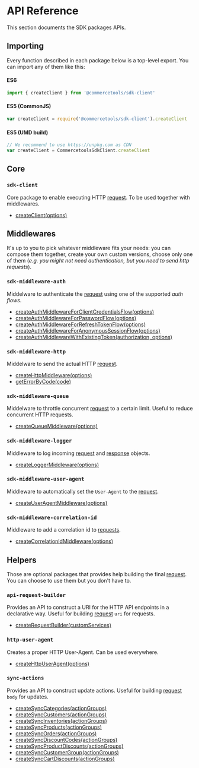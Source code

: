 # API Reference

This section documents the SDK packages APIs.

## Importing

Every function described in each package below is a top-level export. You can import any of them like this:

#### ES6

```js
import { createClient } from '@commercetools/sdk-client'
```

#### ES5 (CommonJS)

```js
var createClient = require('@commercetools/sdk-client').createClient
```

#### ES5 (UMD build)

```js
// We recommend to use https://unpkg.com as CDN
var createClient = CommercetoolsSdkClient.createClient
```

## Core

### `sdk-client`

Core package to enable executing HTTP [request](/sdk/Glossary.md#clientrequest). To be used together with middlewares.

* [createClient(options)](/sdk/api/sdkClient.md#createclient)

## Middlewares

It's up to you to pick whatever middleware fits your needs: you can compose them together, create your own custom versions, choose only one of them (_e.g. you might not need authentication, but you need to send http requests_).

### `sdk-middleware-auth`

Middelware to authenticate the [request](/sdk/Glossary.md#clientrequest) using one of the supported _auth flows_.

* [createAuthMiddlewareForClientCredentialsFlow(options)](/sdk/api/sdkMiddlewareAuth.md#createauthmiddlewareforclientcredentialsflowoptions)
* [createAuthMiddlewareForPasswordFlow(options)](/sdk/api/sdkMiddlewareAuth.md#createauthmiddlewareforpasswordflow)
* [createAuthMiddlewareForRefreshTokenFlow(options)](/sdk/api/sdkMiddlewareAuth.md#createauthmiddlewareforrefreshtokenflow)
* [createAuthMiddlewareForAnonymousSessionFlow(options)](/sdk/api/sdkMiddlewareAuth.md#createauthmiddlewareforanonymoussessionflow)
* [createAuthMiddlewareWithExistingToken(authorization, options)](/sdk/api/sdkMiddlewareAuth.md#createauthmiddlewarewithexistingtoken)

### `sdk-middleware-http`

Middelware to send the actual HTTP [request](/sdk/Glossary.md#clientrequest).

* [createHttpMiddleware(options)](/sdk/api/sdkMiddlewareHttp.md#createhttpmiddlewareoptions)
* [getErrorByCode(code)](/sdk/api/sdkMiddlewareHttp.md#geterrorbycode)

### `sdk-middleware-queue`

Middelware to throttle concurrent [request](/sdk/Glossary.md#clientrequest) to a certain limit. Useful to reduce concurrent HTTP requests.

* [createQueueMiddleware(options)](/sdk/api/sdkMiddlewareQueue.md#createqueuemiddlewareoptions)

### `sdk-middleware-logger`

Middleware to log incoming [request](/sdk/Glossary.md#clientrequest) and [response](/sdk/Glossary.md#clientresponse) objects.

* [createLoggerMiddleware(options)](/sdk/api/sdkMiddlewareLogger.md#createloggermiddlewareoptions)

### `sdk-middleware-user-agent`

Middleware to automatically set the `User-Agent` to the [request](/sdk/Glossary.md#clientrequest).

* [createUserAgentMiddleware(options)](/sdk/api/sdkMiddlewareUserAgent.md#createuseragentmiddlewareoptions)

### `sdk-middleware-correlation-id`

Middleware to add a correlation id to [requests](/sdk/Glossary.md#clientrequest).

* [createCorrelationIdMiddleware(options)](/sdk/api/sdkMiddlewareCorrelationId.md)

## Helpers

Those are optional packages that provides help building the final [request](/sdk/Glossary.md#clientrequest). You can choose to use them but you don't have to.

### `api-request-builder`

Provides an API to construct a URI for the HTTP API endpoints in a declarative way. Useful for building [request](/sdk/Glossary.md#clientrequest) `uri` for requests.

* [createRequestBuilder(customServices)](/sdk/api/apiRequestBuilder.md#createrequestbuildercustomservices)

### `http-user-agent`

Creates a proper HTTP User-Agent. Can be used everywhere.

* [createHttpUserAgent(options)](/sdk/api/httpUserAgent.md#createhttpuseragentoptions)

### `sync-actions`

Provides an API to construct update actions. Useful for building [request](/sdk/Glossary.md#clientrequest) `body` for updates.

* [createSyncCategories(actionGroups)](/sdk/api/syncActions.md#createsynccategoriesactiongroups)
* [createSyncCustomers(actionGroups)](/sdk/api/syncActions.md#createsynccustomersactiongroups)
* [createSyncInventories(actionGroups)](/sdk/api/syncActions.md#createsyncinventoriesactiongroups)
* [createSyncProducts(actionGroups)](/sdk/api/syncActions.md#createsyncproductsactiongroups)
* [createSyncOrders(actionGroups)](/sdk/api/syncActions.md#createsyncordersactiongroups)
* [createSyncDiscountCodes(actionGroups)](/sdk/api/syncActions.md#createsyncdiscountcodesactiongroups)
* [createSyncProductDiscounts(actionGroups)](/sdk/api/syncActions.md#createsyncproductdiscountsactiongroups)
* [createSyncCustomerGroup(actionGroups)](/sdk/api/syncActions.md#createsynccustomergroupactiongroups)
* [createSyncCartDiscounts(actionGroups)](/sdk/api/syncActions.md#createsynccartdiscountsactiongroups)
